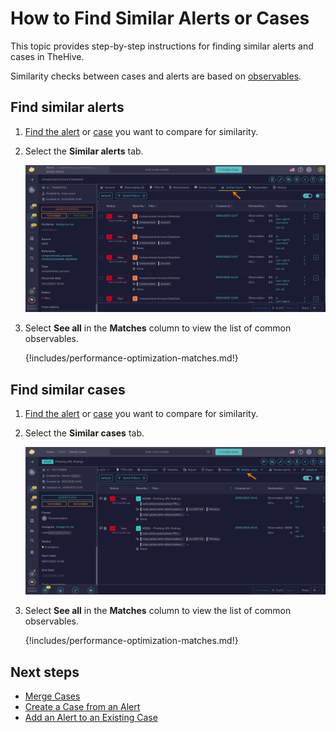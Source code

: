 # How to Find Similar Alerts or Cases

This topic provides step-by-step instructions for finding similar alerts and cases in TheHive.

Similarity checks between cases and alerts are based on [observables](../cases/observables/about-observables.md#similar-alerts-and-cases).

## Find similar alerts

1. [Find the alert](../alerts/search-for-alerts/find-an-alert.md) or [case](../cases/search-for-cases/find-a-case.md) you want to compare for similarity.

2. Select the **Similar alerts** tab.

    ![Similar alerts](/thehive/images/user-guides/analyst-corner/cases/similar-alerts.png)

3. Select **See all** in the **Matches** column to view the list of common observables.

    {!includes/performance-optimization-matches.md!}

## Find similar cases

1. [Find the alert](../alerts/search-for-alerts/find-an-alert.md) or [case](../cases/search-for-cases/find-a-case.md) you want to compare for similarity.

2. Select the **Similar cases** tab.

    ![Similar cases](/thehive/images/user-guides/analyst-corner/cases/similar-cases.png)

3. Select **See all** in the **Matches** column to view the list of common observables.

    {!includes/performance-optimization-matches.md!}

<h2>Next steps</h2>

* [Merge Cases](merge-cases.md)
* [Create a Case from an Alert](../alerts/create-a-case-from-an-alert.md)
* [Add an Alert to an Existing Case](../alerts/add-an-alert-to-an-existing-case.md)